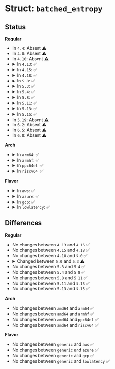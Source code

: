 # Struct: <code>batched_entropy</code>

## Status
<b>Regular</b>
<ul>
<li>
In <code>4.4</code>: Absent ⚠️
</li>
<li>
In <code>4.8</code>: Absent ⚠️
</li>
<li>
In <code>4.10</code>: Absent ⚠️
</li>
<li>
<details>
<summary>In <code>4.13</code>: ✅</summary>

```c
struct batched_entropy {
    u64 entropy_u64[8];
    u32 entropy_u32[16];
    unsigned int position;
};
```
</details>
</li>
<li>
<details>
<summary>In <code>4.15</code>: ✅</summary>

```c
struct batched_entropy {
    u64 entropy_u64[8];
    u32 entropy_u32[16];
    unsigned int position;
};
```
</details>
</li>
<li>
<details>
<summary>In <code>4.18</code>: ✅</summary>

```c
struct batched_entropy {
    u64 entropy_u64[8];
    u32 entropy_u32[16];
    unsigned int position;
};
```
</details>
</li>
<li>
<details>
<summary>In <code>5.0</code>: ✅</summary>

```c
struct batched_entropy {
    u64 entropy_u64[8];
    u32 entropy_u32[16];
    unsigned int position;
};
```
</details>
</li>
<li>
<details>
<summary>In <code>5.3</code>: ✅</summary>

```c
struct batched_entropy {
    u64 entropy_u64[8];
    u32 entropy_u32[16];
    unsigned int position;
    spinlock_t batch_lock;
};
```
</details>
</li>
<li>
<details>
<summary>In <code>5.4</code>: ✅</summary>

```c
struct batched_entropy {
    u64 entropy_u64[8];
    u32 entropy_u32[16];
    unsigned int position;
    spinlock_t batch_lock;
};
```
</details>
</li>
<li>
<details>
<summary>In <code>5.8</code>: ✅</summary>

```c
struct batched_entropy {
    u64 entropy_u64[8];
    u32 entropy_u32[16];
    unsigned int position;
    spinlock_t batch_lock;
};
```
</details>
</li>
<li>
<details>
<summary>In <code>5.11</code>: ✅</summary>

```c
struct batched_entropy {
    u64 entropy_u64[8];
    u32 entropy_u32[16];
    unsigned int position;
    spinlock_t batch_lock;
};
```
</details>
</li>
<li>
<details>
<summary>In <code>5.13</code>: ✅</summary>

```c
struct batched_entropy {
    u64 entropy_u64[8];
    u32 entropy_u32[16];
    unsigned int position;
    spinlock_t batch_lock;
};
```
</details>
</li>
<li>
<details>
<summary>In <code>5.15</code>: ✅</summary>

```c
struct batched_entropy {
    u64 entropy_u64[8];
    u32 entropy_u32[16];
    unsigned int position;
    spinlock_t batch_lock;
};
```
</details>
</li>
<li>
In <code>5.19</code>: Absent ⚠️
</li>
<li>
In <code>6.2</code>: Absent ⚠️
</li>
<li>
In <code>6.5</code>: Absent ⚠️
</li>
<li>
In <code>6.8</code>: Absent ⚠️
</li>
</ul>
<b>Arch</b>
<ul>
<li>
<details>
<summary>In <code>arm64</code>: ✅</summary>

```c
struct batched_entropy {
    u64 entropy_u64[8];
    u32 entropy_u32[16];
    unsigned int position;
    spinlock_t batch_lock;
};
```
</details>
</li>
<li>
<details>
<summary>In <code>armhf</code>: ✅</summary>

```c
struct batched_entropy {
    u64 entropy_u64[8];
    u32 entropy_u32[16];
    unsigned int position;
    spinlock_t batch_lock;
};
```
</details>
</li>
<li>
<details>
<summary>In <code>ppc64el</code>: ✅</summary>

```c
struct batched_entropy {
    u64 entropy_u64[8];
    u32 entropy_u32[16];
    unsigned int position;
    spinlock_t batch_lock;
};
```
</details>
</li>
<li>
<details>
<summary>In <code>riscv64</code>: ✅</summary>

```c
struct batched_entropy {
    u64 entropy_u64[8];
    u32 entropy_u32[16];
    unsigned int position;
    spinlock_t batch_lock;
};
```
</details>
</li>
</ul>
<b>Flavor</b>
<ul>
<li>
<details>
<summary>In <code>aws</code>: ✅</summary>

```c
struct batched_entropy {
    u64 entropy_u64[8];
    u32 entropy_u32[16];
    unsigned int position;
    spinlock_t batch_lock;
};
```
</details>
</li>
<li>
<details>
<summary>In <code>azure</code>: ✅</summary>

```c
struct batched_entropy {
    u64 entropy_u64[8];
    u32 entropy_u32[16];
    unsigned int position;
    spinlock_t batch_lock;
};
```
</details>
</li>
<li>
<details>
<summary>In <code>gcp</code>: ✅</summary>

```c
struct batched_entropy {
    u64 entropy_u64[8];
    u32 entropy_u32[16];
    unsigned int position;
    spinlock_t batch_lock;
};
```
</details>
</li>
<li>
<details>
<summary>In <code>lowlatency</code>: ✅</summary>

```c
struct batched_entropy {
    u64 entropy_u64[8];
    u32 entropy_u32[16];
    unsigned int position;
    spinlock_t batch_lock;
};
```
</details>
</li>
</ul>

## Differences
<b>Regular</b>
<ul>
<li>
No changes between <code>4.13</code> and <code>4.15</code> ✅
</li>
<li>
No changes between <code>4.15</code> and <code>4.18</code> ✅
</li>
<li>
No changes between <code>4.18</code> and <code>5.0</code> ✅
</li>
<li>
<details>
<summary>Changed between <code>5.0</code> and <code>5.3</code> ⚠️</summary>
<ul>
<li>
<b>Field added. </b>
<code>spinlock_t batch_lock</code>
</li>
</ul>
</details>
</li>
<li>
No changes between <code>5.3</code> and <code>5.4</code> ✅
</li>
<li>
No changes between <code>5.4</code> and <code>5.8</code> ✅
</li>
<li>
No changes between <code>5.8</code> and <code>5.11</code> ✅
</li>
<li>
No changes between <code>5.11</code> and <code>5.13</code> ✅
</li>
<li>
No changes between <code>5.13</code> and <code>5.15</code> ✅
</li>
</ul>
<b>Arch</b>
<ul>
<li>
No changes between <code>amd64</code> and <code>arm64</code> ✅
</li>
<li>
No changes between <code>amd64</code> and <code>armhf</code> ✅
</li>
<li>
No changes between <code>amd64</code> and <code>ppc64el</code> ✅
</li>
<li>
No changes between <code>amd64</code> and <code>riscv64</code> ✅
</li>
</ul>
<b>Flavor</b>
<ul>
<li>
No changes between <code>generic</code> and <code>aws</code> ✅
</li>
<li>
No changes between <code>generic</code> and <code>azure</code> ✅
</li>
<li>
No changes between <code>generic</code> and <code>gcp</code> ✅
</li>
<li>
No changes between <code>generic</code> and <code>lowlatency</code> ✅
</li>
</ul>
